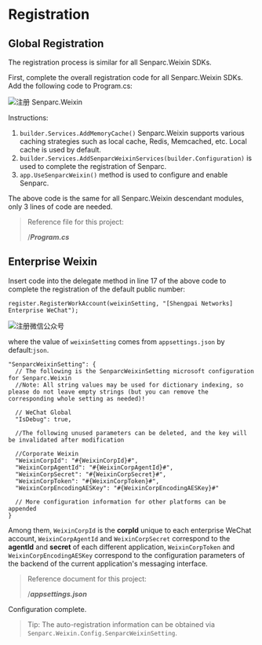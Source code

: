 # Registration

## Global Registration

The registration process is similar for all Senparc.Weixin SDKs.

First, complete the overall registration code for all Senparc.Weixin SDKs. Add the following code to Program.cs:

![注册 Senparc.Weixin](https://sdk.weixin.senparc.com/Docs/Work/images/home-dev-register-01.png)

Instructions:

1. `builder.Services.AddMemoryCache()` Senparc.Weixin supports various caching strategies such as local cache, Redis, Memcached, etc. Local cache is used by default.
2. `builder.Services.AddSenparcWeixinServices(builder.Configuration)` is used to complete the registration of Senparc.
3. `app.UseSenparcWeixin()` method is used to configure and enable Senparc.

The above code is the same for all Senparc.Weixin descendant modules, only 3 lines of code are needed.

> Reference file for this project:
>
> /**_Program.cs_**

## Enterprise Weixin

Insert code into the delegate method in line 17 of the above code to complete the registration of the default public number:

```
register.RegisterWorkAccount(weixinSetting, "[Shengpai Networks] Enterprise WeChat");
```

![注册微信公众号](https://sdk.weixin.senparc.com/Docs/Work/images/home-dev-register-02.png)

where the value of `weixinSetting` comes from `appsettings.json` by default:`json`.

```
"SenparcWeixinSetting": {
  // The following is the SenparcWeixinSetting microsoft configuration for Senparc.Weixin
  //Note: All string values may be used for dictionary indexing, so please do not leave empty strings (but you can remove the corresponding whole setting as needed)!

  // WeChat Global
  "IsDebug": true,

  //The following unused parameters can be deleted, and the key will be invalidated after modification

  //Corporate Weixin
  "WeixinCorpId": "#{WeixinCorpId}#",
  "WeixinCorpAgentId": "#{WeixinCorpAgentId}#",
  "WeixinCorpSecret": "#{WeixinCorpSecret}#",
  "WeixinCorpToken": "#{WeixinCorpToken}#",
  "WeixinCorpEncodingAESKey": "#{WeixinCorpEncodingAESKey}#"

  // More configuration information for other platforms can be appended
}

```

Among them, `WeixinCorpId` is the **corpId** unique to each enterprise WeChat account, `WeixinCorpAgentId` and `WeixinCorpSecret` correspond to the **agentId** and **secret** of each different application, `WeixinCorpToken` and ` WeixinCorpEncodingAESKey` correspond to the configuration parameters of the backend of the current application's messaging interface.

> Reference document for this project:
>
> /**_appsettings.json_**

Configuration complete.

> Tip: The auto-registration information can be obtained via `Senparc.Weixin.Config.SenparcWeixinSetting`.

